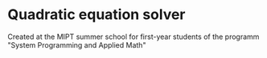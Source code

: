 # Quadratic equation solver
Created at the MIPT summer school for first-year students of the programm "System Programming and Applied Math" 